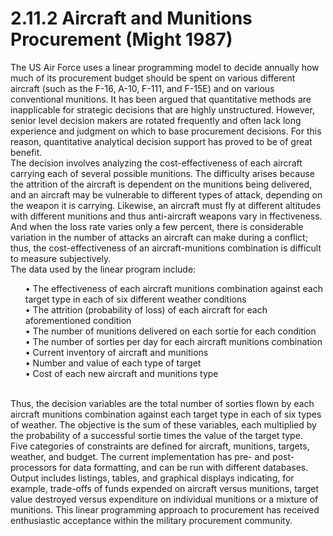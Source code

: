 # 2.11.2 Aircraft and Munitions Procurement (Might 1987)

The US Air Force uses a linear programming model to decide annually how much of its procurement budget should be spent on various different aircraft (such as the F-16, A-10, F-111, and F-15E) and on various conventional munitions. It has been argued that quantitative methods are inapplicable for strategic decisions that are highly unstructured. However, senior level decision makers are rotated frequently and often lack long experience and judgment on which to base procurement decisions. For this reason, quantitative analytical decision support has proved to be of great benefit. <br>
The decision involves analyzing the cost-effectiveness of each aircraft carrying each of several possible munitions. The difficulty arises because the attrition of the aircraft is dependent on the munitions being delivered, and an aircraft may be vulnerable to different types of attack, depending on the weapon it is carrying. Likewise, an aircraft must fly at different altitudes with different munitions and thus anti-aircraft weapons vary in ffectiveness. And when the loss rate varies only a few percent, there is considerable variation in the number of attacks an aircraft can make during a conflict; thus, the cost-effectiveness of an aircraft-munitions combination is difficult to measure subjectively. <br>
The data used by the linear program include: 
<ul />

• The effectiveness of each aircraft munitions combination against each target type in each of six different weather conditions  <br>
• The attrition (probability of loss) of each aircraft for each aforementioned condition <br>
• The number of munitions delivered on each sortie for each condition <br>
• The number of sorties per day for each aircraft munitions combination <br>
• Current inventory of aircraft and munitions <br>
• Number and value of each type of target <br>
• Cost of each new aircraft and munitions type <br>

</ul>
 <br>
Thus, the decision variables are the total number of sorties flown by each aircraft munitions combination against each target type in each of six types of weather. The objective is the sum of these variables, each multiplied by the probability of a successful sortie times the value of the target type. <br>
Five categories of constraints are defined for aircraft, munitions, targets, weather, and budget. The current implementation has pre- and post-processors for data formatting, and can be run with different databases. Output includes listings, tables, and graphical displays indicating, for example, trade-offs of funds expended on aircraft versus munitions, target value destroyed versus expenditure on individual munitions or a mixture of munitions. This linear programming approach to procurement has received enthusiastic acceptance within the military procurement community.